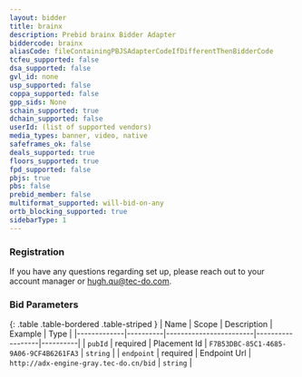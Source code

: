 ```yaml
---
layout: bidder
title: brainx
description: Prebid brainx Bidder Adapter
biddercode: brainx
aliasCode: fileContainingPBJSAdapterCodeIfDifferentThenBidderCode
tcfeu_supported: false
dsa_supported: false
gvl_id: none
usp_supported: false
coppa_supported: false
gpp_sids: None
schain_supported: true
dchain_supported: false
userId: (list of supported vendors)
media_types: banner, video, native
safeframes_ok: false
deals_supported: true
floors_supported: true
fpd_supported: false
pbjs: true
pbs: false
prebid_member: false
multiformat_supported: will-bid-on-any
ortb_blocking_supported: true
sidebarType: 1
---
```


### Registration

If you have any questions regarding set up, please reach out to your account manager or <hugh.qu@tec-do.com>.

### Bid Parameters

{: .table .table-bordered .table-striped }
| Name        | Scope    | Description            | Example          | Type     |
|-------------|----------|------------------------|------------------|----------|
| `pubId`     | required | Placement Id          | `F7B53DBC-85C1-4685-9A06-9CF4B6261FA3`      | `string` |
| `endpoint`  | required | Endpoint Url            | `http://adx-engine-gray.tec-do.cn/bid`      | `string` |
